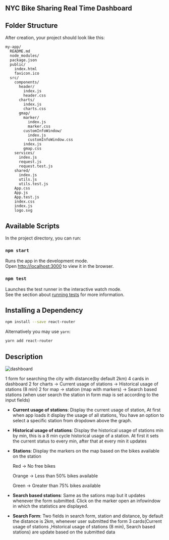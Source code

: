 
## NYC Bike Sharing Real Time Dashboard

## Folder Structure

After creation, your project should look like this:

```
my-app/
  README.md
  node_modules/
  package.json
  public/
    index.html
    favicon.ico
  src/
    components/
      header/
        index.js
        header.css
      charts/
        index.js
        charts.css
      gmap/
        marker/
          index.js
          marker.css
        customInfoWindow/
          index.js
          customInfoWindow.css
        index.js
        gmap.css
    services/
      index.js
      request.js
      request.test.js
    shared/
      index.js
      utils.js
      utils.test.js      
    App.css
    App.js
    App.test.js
    index.css
    index.js
    logo.svg
```

## Available Scripts

In the project directory, you can run:

### `npm start`

Runs the app in the development mode.<br>
Open [http://localhost:3000](http://localhost:3000) to view it in the browser.

### `npm test`

Launches the test runner in the interactive watch mode.<br>
See the section about [running tests](#running-tests) for more information.

## Installing a Dependency

```sh
npm install --save react-router
```

Alternatively you may use `yarn`:

```sh
yarn add react-router
```
## Description

![dashboard](https://i.imgur.com/H4Kg6sV.png)

1 form for searching the city with distance(by default 2km)
4 cards in dashboard
  2 for charts 
    -> Current usage of stations
    -> Historical usage of stations (8 min) 
  2 for map
    -> station (map with markers)
    -> Search based stations (when user search the station in form map is set according to the input fields)


  - **Current usage of stations**: Display the current usage of station, At first when app loads it display the usage of all stations, You have an option to select a specific station from dropdown above the graph.

  - **Historical usage of stations**: Display the historical usage of stations min by min, this is a 8 min cycle historical usage of a station. At first it sets the current status to every min, after that at every min it updates 

  - **Stations**: Display the markers on the map based on the bikes available on the station

    Red -> No free bikes

    Orange -> Less than 50% bikes available

    Green -> Greater than 75% bikes available

  - **Search based stations**: Same as the sations map but it updates whenever the form submitted. Click on the marker open an infowindow in which the statistics are displayed.

  - **Search Form**: Two fields in search form, station and distance, by default the distance is 2km, whenever user submitted the form 3 cards(Current usage of stations ,Historical usage of stations (8 min), Search based stations) are update based on the submitted data
    